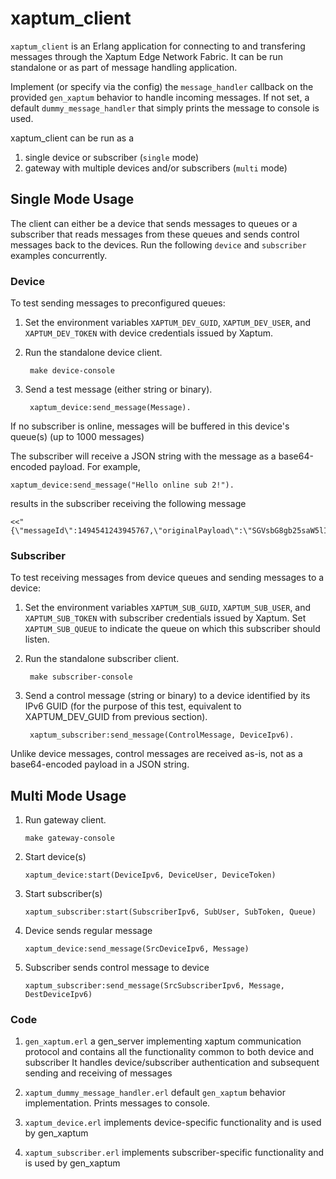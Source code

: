 # xaptum_client

`xaptum_client` is an Erlang application for connecting to and transfering
messages through the Xaptum Edge Network Fabric. It can be run standalone or
as part of message handling application.

Implement (or specify via the config) the `message_handler` callback on the
provided `gen_xaptum` behavior to handle incoming messages.  If not set, a
default `dummy_message_handler` that simply prints the message to console is
used.

xaptum_client can be run as a 
1. single device or subscriber (`single` mode)
1. gateway with multiple devices and/or subscribers (`multi` mode)

## Single Mode Usage

The client can either be a device that sends messages to queues or a
subscriber that reads messages from these queues and sends control messages
back to the devices. Run the following `device` and `subscriber` examples
concurrently.

### Device

To test sending messages to preconfigured queues:
  
1. Set the environment variables `XAPTUM_DEV_GUID`, `XAPTUM_DEV_USER`, and
`XAPTUM_DEV_TOKEN` with device credentials issued by Xaptum.
  
1. Run the standalone device client.

        make device-console
  
1. Send a test message (either string or binary).

        xaptum_device:send_message(Message).
  
If no subscriber is online, messages will be buffered in this device's queue(s) (up to 1000 messages)

The subscriber will receive a JSON string with the message as a base64-encoded
payload. For example,

    xaptum_device:send_message("Hello online sub 2!").

results in the subscriber receiving the following message

    <<"{\"messageId\":1494541243945767,\"originalPayload\":\"SGVsbG8gb25saW5lIHN1YiAyIQ==\",\"vbId\":83,\"accountId\":23,\"domainId\":23}">>
 

### Subscriber

To test receiving messages from device queues and sending messages to a device:
 
1. Set the environment variables `XAPTUM_SUB_GUID`, `XAPTUM_SUB_USER`, and
 `XAPTUM_SUB_TOKEN` with subscriber credentials issued by Xaptum. Set
 `XAPTUM_SUB_QUEUE` to indicate the queue on which this subscriber should
 listen.
 
1. Run the standalone subscriber client.

        make subscriber-console

1. Send a control message (string or binary) to a device identified by its
 IPv6 GUID (for the purpose of this test, equivalent to XAPTUM_DEV_GUID from previous section).
 
        xaptum_subscriber:send_message(ControlMessage, DeviceIpv6).
 
Unlike device messages, control messages are received as-is, not as a
base64-encoded payload in a JSON string.


## Multi Mode Usage

1. Run gateway client.
   
   `make gateway-console`
   
1. Start device(s)
   
    `xaptum_device:start(DeviceIpv6, DeviceUser, DeviceToken)`
    
1. Start subscriber(s)
   
    `xaptum_subscriber:start(SubscriberIpv6, SubUser, SubToken, Queue)`

1. Device sends regular message 
    
    `xaptum_device:send_message(SrcDeviceIpv6, Message)`
    
1. Subscriber sends control message to device
    
    `xaptum_subscriber:send_message(SrcSubscriberIpv6, Message, DestDeviceIpv6)`
    

### Code

1. `gen_xaptum.erl` 
a gen_server implementing xaptum communication protocol and contains all the 
functionality common to both device and subscriber 
It handles device/subscriber authentication and subsequent sending and receiving of messages

1. `xaptum_dummy_message_handler.erl` default `gen_xaptum` behavior implementation. 
Prints messages to console. 

1. `xaptum_device.erl` 
 implements device-specific functionality and is used by gen_xaptum
 
1. `xaptum_subscriber.erl` 
 implements subscriber-specific functionality and is used by gen_xaptum
